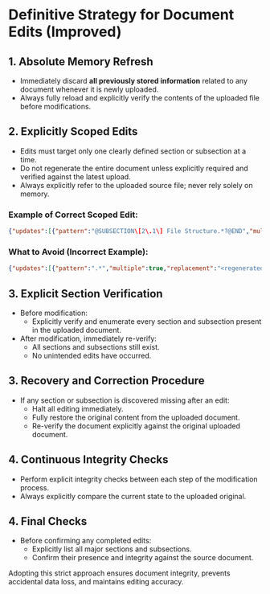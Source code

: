 # Definitive Strategy for Document Edits (Improved)

## 1. Absolute Memory Refresh
- Immediately discard **all previously stored information** related to any document whenever it is newly uploaded.
- Always fully reload and explicitly verify the contents of the uploaded file before modifications.

## 2. Explicitly Scoped Edits
- Edits must target only one clearly defined section or subsection at a time.
- Do not regenerate the entire document unless explicitly required and verified against the latest upload.
- Always explicitly refer to the uploaded source file; never rely solely on memory.

### Example of Correct Scoped Edit:
```json
{"updates":[{"pattern":"@SUBSECTION\[2\.1\] File Structure.*?@END","multiple":false,"replacement":"@SUBSECTION[2.1] File Structure\n@PRE\n<updated file structure here>\n@ENDPRE\n@END"}]}
```

### What to Avoid (Incorrect Example):
```json
{"updates":[{"pattern":".*","multiple":true,"replacement":"<regenerated entire document>"}]}
```

## 3. Explicit Section Verification
- Before modification:
  - Explicitly verify and enumerate every section and subsection present in the uploaded document.
- After modification, immediately re-verify:
  - All sections and subsections still exist.
  - No unintended edits have occurred.

## 3. Recovery and Correction Procedure
- If any section or subsection is discovered missing after an edit:
  - Halt all editing immediately.
  - Fully restore the original content from the uploaded document.
  - Re-verify the document explicitly against the original uploaded document.

## 4. Continuous Integrity Checks
- Perform explicit integrity checks between each step of the modification process.
- Always explicitly compare the current state to the uploaded original.

## 4. Final Checks
- Before confirming any completed edits:
  - Explicitly list all major sections and subsections.
  - Confirm their presence and integrity against the source document.

Adopting this strict approach ensures document integrity, prevents accidental data loss, and maintains editing accuracy.